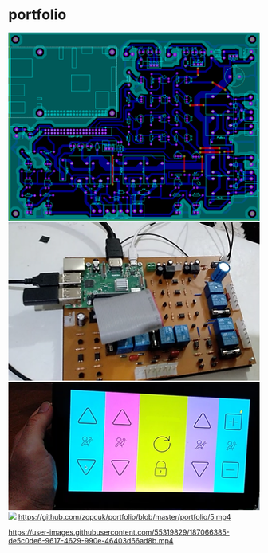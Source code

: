 # portfolio
![](https://github.com/zopcuk/portfolio/blob/master/portfolio/1.PNG)
![](https://github.com/zopcuk/portfolio/blob/master/portfolio/2.png)
![](https://github.com/zopcuk/portfolio/blob/master/portfolio/3.png)
![](https://github.com/zopcuk/portfolio/blob/master/portfolio/4.jpg)
https://github.com/zopcuk/portfolio/blob/master/portfolio/5.mp4

https://user-images.githubusercontent.com/55319829/187066385-de5c0de6-9617-4629-990e-46403d66ad8b.mp4

